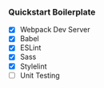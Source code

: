 ### Quickstart Boilerplate

* [x] Webpack Dev Server
* [x] Babel
* [x] ESLint
* [x] Sass
* [x] Stylelint
* [ ] Unit Testing
